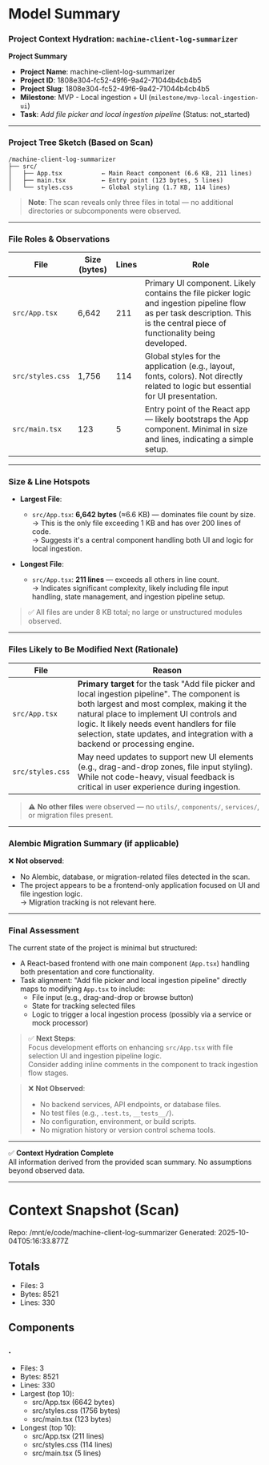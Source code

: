 # Model Summary

### Project Context Hydration: `machine-client-log-summarizer`

**Project Summary**  
- **Project Name**: machine-client-log-summarizer  
- **Project ID**: 1808e304-fc52-49f6-9a42-71044b4cb4b5  
- **Project Slug**: 1808e304-fc52-49f6-9a42-71044b4cb4b5  
- **Milestone**: MVP - Local ingestion + UI (`milestone/mvp-local-ingestion-ui`)  
- **Task**: *Add file picker and local ingestion pipeline* (Status: not_started)  

---

### Project Tree Sketch (Based on Scan)

```
/machine-client-log-summarizer
├── src/
│   ├── App.tsx           ← Main React component (6.6 KB, 211 lines)
│   ├── main.tsx          ← Entry point (123 bytes, 5 lines)
│   └── styles.css        ← Global styling (1.7 KB, 114 lines)
```

> **Note**: The scan reveals only three files in total — no additional directories or subcomponents were observed.

---

### File Roles & Observations

| File | Size (bytes) | Lines | Role |
|------|--------------|-------|------|
| `src/App.tsx` | 6,642 | 211 | Primary UI component. Likely contains the file picker logic and ingestion pipeline flow as per task description. This is the central piece of functionality being developed. |
| `src/styles.css` | 1,756 | 114 | Global styles for the application (e.g., layout, fonts, colors). Not directly related to logic but essential for UI presentation. |
| `src/main.tsx` | 123 | 5 | Entry point of the React app — likely bootstraps the App component. Minimal in size and lines, indicating a simple setup. |

---

### Size & Line Hotspots

- **Largest File**:  
  - `src/App.tsx`: **6,642 bytes** (≈6.6 KB) — dominates file count by size.  
    → This is the only file exceeding 1 KB and has over 200 lines of code.  
    → Suggests it's a central component handling both UI and logic for local ingestion.

- **Longest File**:  
  - `src/App.tsx`: **211 lines** — exceeds all others in line count.  
    → Indicates significant complexity, likely including file input handling, state management, and ingestion pipeline setup.

> ✅ All files are under 8 KB total; no large or unstructured modules observed.

---

### Files Likely to Be Modified Next (Rationale)

| File | Reason |
|------|--------|
| `src/App.tsx` | **Primary target** for the task "Add file picker and local ingestion pipeline". The component is both largest and most complex, making it the natural place to implement UI controls and logic. It likely needs event handlers for file selection, state updates, and integration with a backend or processing engine. |
| `src/styles.css` | May need updates to support new UI elements (e.g., drag-and-drop zones, file input styling). While not code-heavy, visual feedback is critical in user experience during ingestion. |

> ⚠️ **No other files** were observed — no `utils/`, `components/`, `services/`, or migration files present.

---

### Alembic Migration Summary (if applicable)

❌ **Not observed**:  
- No Alembic, database, or migration-related files detected in the scan.  
- The project appears to be a frontend-only application focused on UI and file ingestion logic.  
→ Migration tracking is not relevant here.

---

### Final Assessment

The current state of the project is minimal but structured:

- A React-based frontend with one main component (`App.tsx`) handling both presentation and core functionality.
- Task alignment: "Add file picker and local ingestion pipeline" directly maps to modifying `App.tsx` to include:
  - File input (e.g., drag-and-drop or browse button)
  - State for tracking selected files
  - Logic to trigger a local ingestion process (possibly via a service or mock processor)

> ✅ **Next Steps**:  
> Focus development efforts on enhancing `src/App.tsx` with file selection UI and ingestion pipeline logic.  
> Consider adding inline comments in the component to track ingestion flow stages.

> ❌ **Not Observed**:
> - No backend services, API endpoints, or database files.
> - No test files (e.g., `.test.ts`, `__tests__/`).
> - No configuration, environment, or build scripts.
> - No migration history or version control schema tools.

---

✅ **Context Hydration Complete**  
All information derived from the provided scan summary. No assumptions beyond observed data.

---

# Context Snapshot (Scan)

Repo: /mnt/e/code/machine-client-log-summarizer
Generated: 2025-10-04T05:16:33.877Z

## Totals
- Files: 3
- Bytes: 8521
- Lines: 330

## Components
### .
- Files: 3
- Bytes: 8521
- Lines: 330
- Largest (top 10):
  - src/App.tsx (6642 bytes)
  - src/styles.css (1756 bytes)
  - src/main.tsx (123 bytes)
- Longest (top 10):
  - src/App.tsx (211 lines)
  - src/styles.css (114 lines)
  - src/main.tsx (5 lines)
